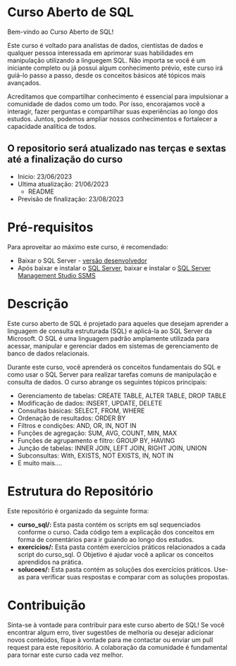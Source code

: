 # Curso Aberto de SQL 

Bem-vindo ao Curso Aberto de SQL!

Este curso é voltado para analistas de dados, cientistas de dados e qualquer pessoa interessada em aprimorar suas habilidades em manipulação utilizando a linguegem SQL. Não importa se você é um iniciante completo ou já possui algum conhecimento prévio, este curso irá guiá-lo passo a passo, desde os conceitos básicos até tópicos mais avançados.

Acreditamos que compartilhar conhecimento é essencial para impulsionar a comunidade de dados como um todo. Por isso, encorajamos você a interagir, fazer perguntas e compartilhar suas experiências ao longo dos estudos. Juntos, podemos ampliar nossos conhecimentos e fortalecer a capacidade analítica de todos.

## **O repositorio será atualizado nas terças e sextas até a finalização do curso**
- Inicio: 23/06/2023
- Ultima atualização: 21/06/2023
  - README
- Previsão de finalização: 23/08/2023


# Pré-requisitos
Para aproveitar ao máximo este curso, é recomendado:
- Baixar o SQL Server - [versão desenvolvedor](https://www.microsoft.com/pt-br/sql-server/sql-server-downloads)
- Após baixar e instalar o [SQL Server](https://www.microsoft.com/pt-br/sql-server/sql-server-downloads), baixar e instalar o [SQL Server Management Studio SSMS](https://learn.microsoft.com/en-us/sql/ssms/download-sql-server-management-studio-ssms?view=sql-server-ver16)
  

# Descrição
Este curso aberto de SQL é projetado para aqueles que desejam aprender a linguagem de consulta estruturada (SQL) e aplicá-la ao SQL Server da Microsoft. O SQL é uma linguagem padrão amplamente utilizada para acessar, manipular e gerenciar dados em sistemas de gerenciamento de banco de dados relacionais.

Durante este curso, você aprenderá os conceitos fundamentais do SQL e como usar o SQL Server para realizar tarefas comuns de manipulação e consulta de dados. O curso abrange os seguintes tópicos principais:

- Gerenciamento de tabelas: CREATE TABLE, ALTER TABLE, DROP TABLE
- Modificação de dados: INSERT, UPDATE, DELETE
- Consultas básicas: SELECT, FROM, WHERE
- Ordenação de resultados: ORDER BY
- Filtros e condições: AND, OR, IN, NOT IN
- Funções de agregação: SUM, AVG, COUNT, MIN, MAX
- Funções de agrupamento e filtro: GROUP BY, HAVING
- Junção de tabelas: INNER JOIN, LEFT JOIN, RIGHT JOIN, UNION
- Subconsultas: With, EXISTS, NOT EXISTS, IN, NOT IN
- E muito mais....


# Estrutura do Repositório
Este repositório é organizado da seguinte forma:

- **curso_sql/:** Esta pasta contém os scripts em sql sequenciados conforme o curso. Cada código tem a explicação dos conceitos em forma de comentários para ir guiando ao longo dos estudos.
- **exercicios/:** Esta pasta contém exercícios práticos relacionados a cada script do curso_sql. O Objetivo é ajudar você a aplicar os conceitos aprendidos na prática.
- **solucoes/:** Esta pasta contém as soluções dos exercícios práticos. Use-as para verificar suas respostas e comparar com as soluções propostas.

# Contribuição
Sinta-se à vontade para contribuir para este curso aberto de SQL! Se você encontrar algum erro, tiver sugestões de melhoria ou desejar adicionar novos conteúdos, fique à vontade para me contactar ou enviar um pull request para este repositório. A colaboração da comunidade é fundamental para tornar este curso cada vez melhor.
